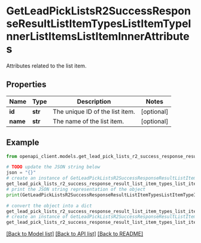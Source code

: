 # GetLeadPickListsR2SuccessResponseResultListItemTypesListItemTypeInnerListItemsListItemInnerAttributes

Attributes related to the list item.

## Properties

Name | Type | Description | Notes
------------ | ------------- | ------------- | -------------
**id** | **str** | The unique ID of the list item. | [optional] 
**name** | **str** | The name of the list item. | [optional] 

## Example

```python
from openapi_client.models.get_lead_pick_lists_r2_success_response_result_list_item_types_list_item_type_inner_list_items_list_item_inner_attributes import GetLeadPickListsR2SuccessResponseResultListItemTypesListItemTypeInnerListItemsListItemInnerAttributes

# TODO update the JSON string below
json = "{}"
# create an instance of GetLeadPickListsR2SuccessResponseResultListItemTypesListItemTypeInnerListItemsListItemInnerAttributes from a JSON string
get_lead_pick_lists_r2_success_response_result_list_item_types_list_item_type_inner_list_items_list_item_inner_attributes_instance = GetLeadPickListsR2SuccessResponseResultListItemTypesListItemTypeInnerListItemsListItemInnerAttributes.from_json(json)
# print the JSON string representation of the object
print(GetLeadPickListsR2SuccessResponseResultListItemTypesListItemTypeInnerListItemsListItemInnerAttributes.to_json())

# convert the object into a dict
get_lead_pick_lists_r2_success_response_result_list_item_types_list_item_type_inner_list_items_list_item_inner_attributes_dict = get_lead_pick_lists_r2_success_response_result_list_item_types_list_item_type_inner_list_items_list_item_inner_attributes_instance.to_dict()
# create an instance of GetLeadPickListsR2SuccessResponseResultListItemTypesListItemTypeInnerListItemsListItemInnerAttributes from a dict
get_lead_pick_lists_r2_success_response_result_list_item_types_list_item_type_inner_list_items_list_item_inner_attributes_from_dict = GetLeadPickListsR2SuccessResponseResultListItemTypesListItemTypeInnerListItemsListItemInnerAttributes.from_dict(get_lead_pick_lists_r2_success_response_result_list_item_types_list_item_type_inner_list_items_list_item_inner_attributes_dict)
```
[[Back to Model list]](../README.md#documentation-for-models) [[Back to API list]](../README.md#documentation-for-api-endpoints) [[Back to README]](../README.md)


